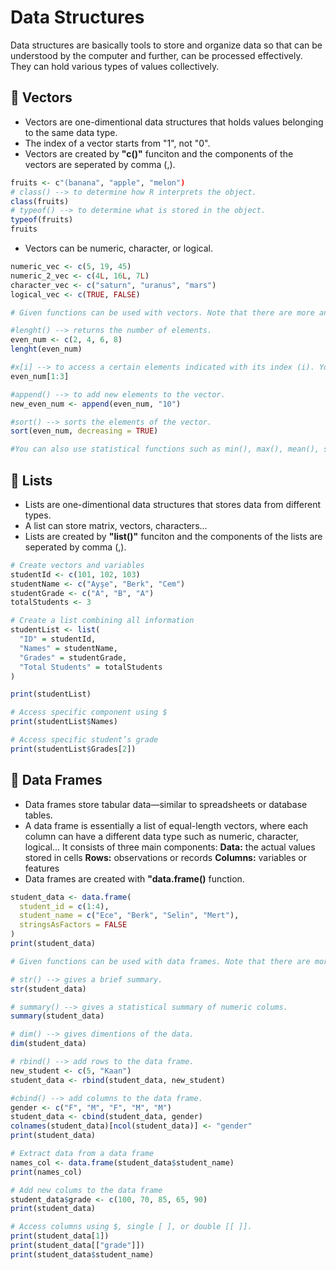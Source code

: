 # Data Structures
Data structures are basically tools to store and organize data so that can be understood by the computer and further, can be processed effectively. 
They can hold various types of values collectively.

## 📘 Vectors
- Vectors are one-dimentional data structures that holds values belonging to the same data type. 
- The index of a vector starts from "1", not "0".
- Vectors are created by **"c()"** funciton and the components of the vectors are seperated by comma (,).
```r
fruits <- c"(banana", "apple", "melon")
# class() --> to determine how R interprets the object.
class(fruits)
# typeof() --> to determine what is stored in the object.
typeof(fruits)
fruits
```
- Vectors can be numeric, character, or logical.
```r
numeric_vec <- c(5, 19, 45)
numeric_2_vec <- c(4L, 16L, 7L)
character_vec <- c("saturn", "uranus", "mars")
logical_vec <- c(TRUE, FALSE)
```
```r
# Given functions can be used with vectors. Note that there are more and more functions available for vector, you can check.

#lenght() --> returns the number of elements.
even_num <- c(2, 4, 6, 8)
lenght(even_num)

#x[i] --> to access a certain elements indicated with its index (i). You can also access multiple elements of a given interval via x[i:i+2]
even_num[1:3]

#append() --> to add new elements to the vector.
new_even_num <- append(even_num, "10")

#sort() --> sorts the elements of the vector.
sort(even_num, decreasing = TRUE)

#You can also use statistical functions such as min(), max(), mean(), sum(), sd() with numeric values.
```
## 📗 Lists
- Lists are one-dimentional data structures that stores data from different types.
- A list can store matrix, vectors, characters...
- Lists are created by **"list()"** funciton and the components of the lists are seperated by comma (,).
```r
# Create vectors and variables
studentId <- c(101, 102, 103)
studentName <- c("Ayşe", "Berk", "Cem")
studentGrade <- c("A", "B", "A")
totalStudents <- 3

# Create a list combining all information
studentList <- list(
  "ID" = studentId,
  "Names" = studentName,
  "Grades" = studentGrade,
  "Total Students" = totalStudents
)

print(studentList)

# Access specific component using $
print(studentList$Names)

# Access specific student’s grade
print(studentList$Grades[2])
```
## 📙 Data Frames
- Data frames store tabular data—similar to spreadsheets or database tables.
- A data frame is essentially a list of equal-length vectors, where each column can have a different data type such as numeric, character, logical...
It consists of three main components:
**Data:** the actual values stored in cells
**Rows:** observations or records
**Columns:** variables or features
- Data frames are created with **"data.frame()** function.
```r
student_data <- data.frame(
  student_id = c(1:4),
  student_name = c("Ece", "Berk", "Selin", "Mert"),
  stringsAsFactors = FALSE
)
print(student_data)
```
```r
# Given functions can be used with data frames. Note that there are more and more functions available for data frames, you can check.

# str() --> gives a brief summary.
str(student_data)

# summary() --> gives a statistical summary of numeric colums.
summary(student_data)

# dim() --> gives dimentions of the data.
dim(student_data)

# rbind() --> add rows to the data frame.
new_student <- c(5, "Kaan")
student_data <- rbind(student_data, new_student)

#cbind() --> add columns to the data frame.
gender <- c("F", "M", "F", "M", "M")
student_data <- cbind(student_data, gender)
colnames(student_data)[ncol(student_data)] <- "gender"
print(student_data)

# Extract data from a data frame
names_col <- data.frame(student_data$student_name)
print(names_col)

# Add new colums to the data frame
student_data$grade <- c(100, 70, 85, 65, 90)
print(student_data)

# Access columns using $, single [ ], or double [[ ]].
print(student_data[1])         
print(student_data[["grade"]]) 
print(student_data$student_name)
```




